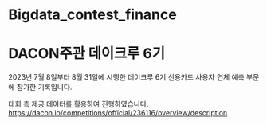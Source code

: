 # Bigdata_contest_finance

# DACON주관 데이크루 6기
2023년 7월 8일부터 8월 31일에 시행한 데이크루 6기 신용카드 사용자 연체 예측 부문에 참가한 기록입니다.

대회 측 제공 데이터를 활용하여 진행하였습니다.
https://dacon.io/competitions/official/236116/overview/description
